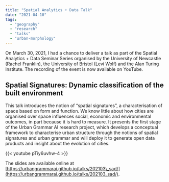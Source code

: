 ```yaml
---
title: "Spatial Analytics + Data Talk"
date: "2021-04-10"
tags:
  - "geography"
  - "research"
  - "talks"
  - "urban-morphology"
---
```


On March 30, 2021, I had a chance to deliver a talk as part of the Spatial Analytics + Data Seminar Series organised by the University of Newcastle (Rachel Franklin), the University of Bristol (Levi Wolf) and the Alan Turing Institute. The recording of the event is now available on YouTube.

## Spatial Signatures: Dynamic classification of the built environment

This talk introduces the notion of “spatial signatures”, a characterisation of space based on form and function. We know little about how cities are organised over space influences social, economic and environmental outcomes, in part because it is hard to measure. It presents the first stage of the Urban Grammar AI research project, which develops a conceptual framework to characterise urban structure through the notions of spatial signatures and urban grammar and will deploy it to generate open data products and insight about the evolution of cities.

{{< youtube pTiy6uvhw-4 >}}

The slides are available online at [https://urbangrammarai.github.io/talks/202103\_sad/](https://urbangrammarai.github.io/talks/202103_sad/).
